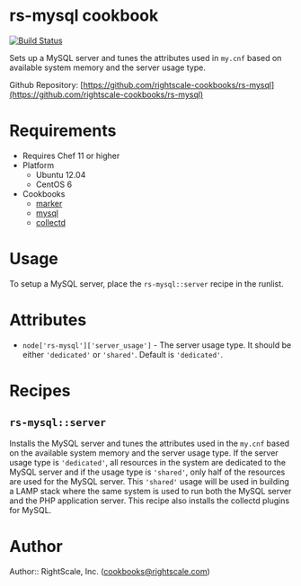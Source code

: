 # rs-mysql cookbook

[![Build Status](https://travis-ci.org/rightscale-cookbooks/rs-mysql.png?branch=master)](https://travis-ci.org/rightscale-cookbooks/rs-mysql)

Sets up a MySQL server and tunes the attributes used in `my.cnf` based on available system memory and the server usage
type.

Github Repository: [https://github.com/rightscale-cookbooks/rs-mysql](https://github.com/rightscale-cookbooks/rs-mysql)

# Requirements

* Requires Chef 11 or higher
* Platform
  * Ubuntu 12.04
  * CentOS 6
* Cookbooks
  * [marker](http://community.opscode.com/cookbooks/marker)
  * [mysql](http://community.opscode.com/cookbooks/mysql)
  * [collectd](http://community.opscode.com/cookbooks/collectd)

# Usage

To setup a MySQL server, place the `rs-mysql::server` recipe in the runlist.

# Attributes

* `node['rs-mysql']['server_usage']` - The server usage type. It should be either `'dedicated'` or `'shared'`. Default
  is `'dedicated'`.

# Recipes

## `rs-mysql::server`

Installs the MySQL server and tunes the attributes used in the `my.cnf` based on the available system memory and the
server usage type. If the server usage type is `'dedicated'`, all resources in the system are dedicated to the MySQL
server and if the usage type is `'shared'`, only half of the resources are used for the MySQL server. This `'shared'`
usage will be used in building a LAMP stack where the same system is used to run both the MySQL server and the PHP
application server. This recipe also installs the collectd plugins for MySQL.

# Author

Author:: RightScale, Inc. (<cookbooks@rightscale.com>)
